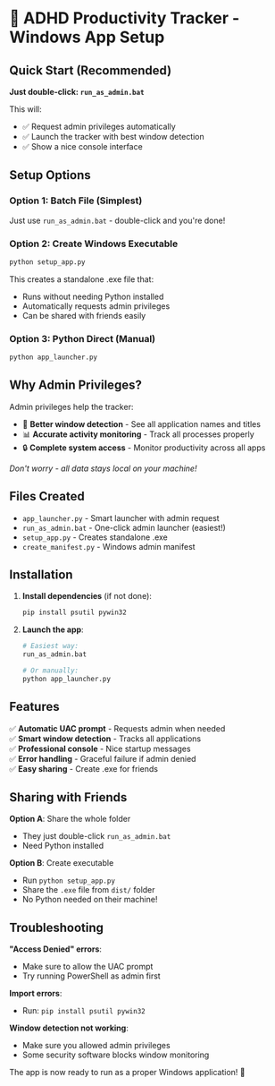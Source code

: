 # 🚀 ADHD Productivity Tracker - Windows App Setup

## Quick Start (Recommended)

**Just double-click: `run_as_admin.bat`**

This will:

- ✅ Request admin privileges automatically
- ✅ Launch the tracker with best window detection
- ✅ Show a nice console interface

## Setup Options

### Option 1: Batch File (Simplest)

Just use `run_as_admin.bat` - double-click and you're done!

### Option 2: Create Windows Executable

```bash
python setup_app.py
```

This creates a standalone .exe file that:

- Runs without needing Python installed
- Automatically requests admin privileges
- Can be shared with friends easily

### Option 3: Python Direct (Manual)

```bash
python app_launcher.py
```

## Why Admin Privileges?

Admin privileges help the tracker:

- 🎯 **Better window detection** - See all application names and titles
- 📊 **Accurate activity monitoring** - Track all processes properly
- 🔒 **Complete system access** - Monitor productivity across all apps

_Don't worry - all data stays local on your machine!_

## Files Created

- `app_launcher.py` - Smart launcher with admin request
- `run_as_admin.bat` - One-click admin launcher (easiest!)
- `setup_app.py` - Creates standalone .exe
- `create_manifest.py` - Windows admin manifest

## Installation

1. **Install dependencies** (if not done):

   ```bash
   pip install psutil pywin32
   ```

2. **Launch the app**:

   ```bash
   # Easiest way:
   run_as_admin.bat

   # Or manually:
   python app_launcher.py
   ```

## Features

✅ **Automatic UAC prompt** - Requests admin when needed  
✅ **Smart window detection** - Tracks all applications  
✅ **Professional console** - Nice startup messages  
✅ **Error handling** - Graceful failure if admin denied  
✅ **Easy sharing** - Create .exe for friends

## Sharing with Friends

**Option A**: Share the whole folder

- They just double-click `run_as_admin.bat`
- Need Python installed

**Option B**: Create executable

- Run `python setup_app.py`
- Share the `.exe` file from `dist/` folder
- No Python needed on their machine!

## Troubleshooting

**"Access Denied" errors**:

- Make sure to allow the UAC prompt
- Try running PowerShell as admin first

**Import errors**:

- Run: `pip install psutil pywin32`

**Window detection not working**:

- Make sure you allowed admin privileges
- Some security software blocks window monitoring

The app is now ready to run as a proper Windows application! 🎉

